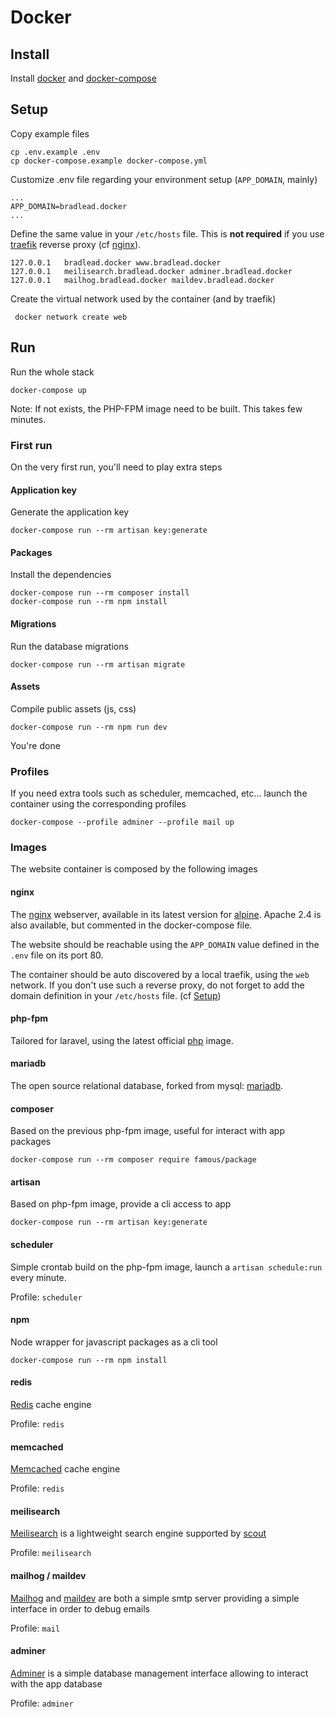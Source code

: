 # Docker

## Install

Install [docker](https://docs.docker.com/get-docker/) and [docker-compose](https://docs.docker.com/compose/install/)

## Setup

Copy example files

```shell
cp .env.example .env
cp docker-compose.example docker-compose.yml
```

Customize .env file regarding your environment setup (`APP_DOMAIN`, mainly)

```
...
APP_DOMAIN=bradlead.docker
...
```

Define the same value in your `/etc/hosts` file.  This is **not required** if you use [traefik](https://traefik.io/) reverse proxy (cf [nginx](#nginx)).

```
127.0.0.1   bradlead.docker	www.bradlead.docker
127.0.0.1   meilisearch.bradlead.docker	adminer.bradlead.docker
127.0.0.1   mailhog.bradlead.docker	maildev.bradlead.docker
```

Create the virtual network used by the container (and by traefik)

```shell
 docker network create web
```



## Run

Run the whole stack

```shell
docker-compose up
```

Note: If not exists, the PHP-FPM image need to be built. This takes few minutes.



### First run

On the very first run, you'll need to play extra steps

#### Application key

Generate the application key

```shell
docker-compose run --rm artisan key:generate
```

#### Packages
Install the dependencies

```shell
docker-compose run --rm composer install
docker-compose run --rm npm install
```

#### Migrations

Run the database migrations

```shell
docker-compose run --rm artisan migrate
```

#### Assets

Compile public assets (js, css)

```shell
docker-compose run --rm npm run dev
```

You're done



### Profiles

If you need extra tools such as scheduler, memcached, etc… launch the container using the corresponding profiles

```shell
docker-compose --profile adminer --profile mail up
```



### Images

The website container is composed by the following images

#### nginx

The [nginx](https://www.nginx.com/) webserver, available in its latest version for [alpine](https://alpinelinux.org/). Apache 2.4 is also available, but commented in the docker-compose file.

The website should be reachable using the `APP_DOMAIN` value defined in the `.env` file on its port 80.

The container should be auto discovered by a local traefik, using the `web` network. If you don't use such a reverse proxy, do not forget to add the domain definition in your `/etc/hosts` file. (cf [Setup](#Setup))

#### php-fpm

Tailored for laravel, using the latest official [php](https://www.php.net/) image.

#### mariadb

The open source relational database, forked from mysql: [mariadb](https://mariadb.org/).

#### composer

Based on the previous php-fpm image, useful for interact with app packages

```shell
docker-compose run --rm composer require famous/package
```

#### artisan

Based on php-fpm image, provide a cli access to app

```shell
docker-compose run --rm artisan key:generate
```

#### scheduler

Simple crontab build on the php-fpm image, launch a `artisan schedule:run` every minute.

Profile: `scheduler`

#### npm

Node wrapper for javascript packages as a cli tool

```shell
docker-compose run --rm npm install
```

#### redis

[Redis](https://redis.io/) cache engine

Profile: `redis`

#### memcached

[Memcached](https://memcached.org/) cache engine

Profile: `redis`

#### meilisearch

[Meilisearch](https://www.meilisearch.com/) is a lightweight search engine supported by [scout](https://laravel.com/docs/scout)

Profile: `meilisearch`

#### mailhog / maildev

[Mailhog](https://github.com/mailhog/MailHog) and [maildev](http://maildev.github.io/maildev/) are both a simple smtp server providing a simple interface in order to debug emails

Profile: `mail`

#### adminer

[Adminer](https://www.adminer.org/) is a simple database management interface allowing to interact with the app database

Profile: `adminer`

